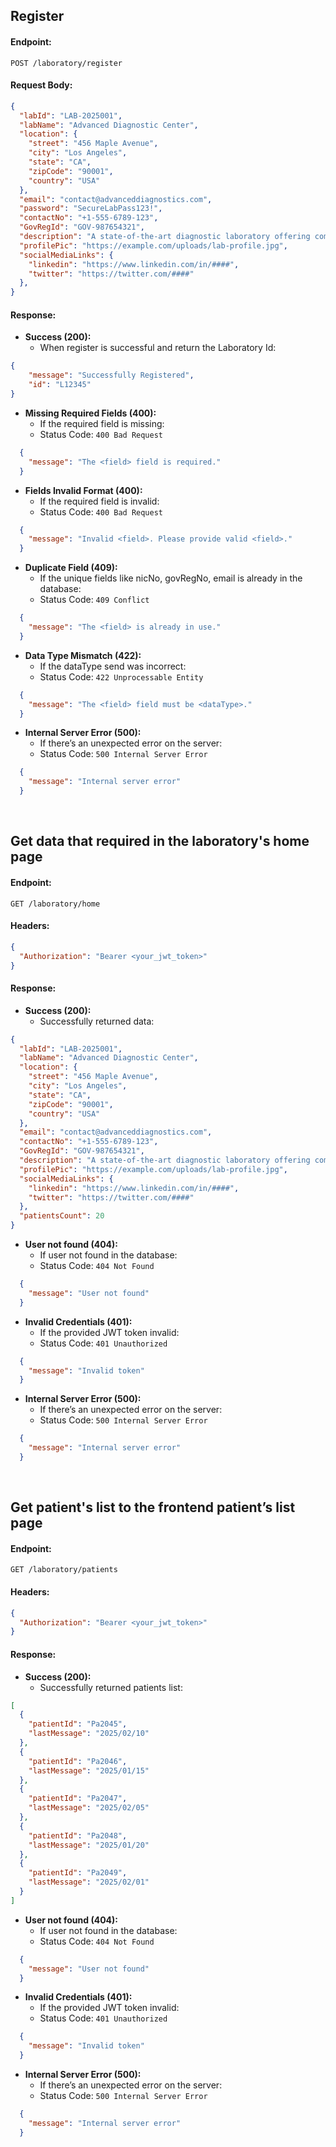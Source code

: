 ## **Register**

#### **Endpoint:**

```
POST /laboratory/register
```

#### **Request Body:**

```json
{
  "labId": "LAB-2025001",
  "labName": "Advanced Diagnostic Center",
  "location": {
    "street": "456 Maple Avenue",
    "city": "Los Angeles",
    "state": "CA",
    "zipCode": "90001",
    "country": "USA"
  },
  "email": "contact@advanceddiagnostics.com",
  "password": "SecureLabPass123!",
  "contactNo": "+1-555-6789-123",
  "GovRegId": "GOV-987654321",
  "description": "A state-of-the-art diagnostic laboratory offering comprehensive medical testing services.",
  "profilePic": "https://example.com/uploads/lab-profile.jpg",
  "socialMediaLinks": {
    "linkedin": "https://www.linkedin.com/in/####",
    "twitter": "https://twitter.com/####"
  },
}
```

#### **Response:**

- **Success (200):**
    - When register is successful and return the Laboratory Id:

```json
{
    "message": "Successfully Registered",
    "id": "L12345"
}
```

- **Missing Required Fields (400):**
    - If the required field is missing:
    - Status Code: `400 Bad Request`

```json
  {
    "message": "The <field> field is required."
  }
```

- **Fields Invalid Format (400):**
    - If the required field is invalid:
    - Status Code: `400 Bad Request`

```json
  {
    "message": "Invalid <field>. Please provide valid <field>."
  }
```

- **Duplicate Field (409):**
    - If the unique fields like nicNo, govRegNo, email is already in the database:
    - Status Code: `409 Conflict`

```json
  {
    "message": "The <field> is already in use."
  }
```

- **Data Type Mismatch (422):**
    - If the dataType send was incorrect:
    - Status Code: `422 Unprocessable Entity`

```json
  {
    "message": "The <field> field must be <dataType>."
  }
```

- **Internal Server Error (500):**
    - If there’s an unexpected error on the server:
    - Status Code: `500 Internal Server Error`

```json
  {
    "message": "Internal server error"
  }
```
<br/>

## **Get data that required in the laboratory's home page**

#### **Endpoint:**

```
GET /laboratory/home
```

#### **Headers:**

```json
{
  "Authorization": "Bearer <your_jwt_token>"
}
```

#### **Response:**

- **Success (200):**
    - Successfully returned data:

```json
{
  "labId": "LAB-2025001",
  "labName": "Advanced Diagnostic Center",
  "location": {
    "street": "456 Maple Avenue",
    "city": "Los Angeles",
    "state": "CA",
    "zipCode": "90001",
    "country": "USA"
  },
  "email": "contact@advanceddiagnostics.com",
  "contactNo": "+1-555-6789-123",
  "GovRegId": "GOV-987654321",
  "description": "A state-of-the-art diagnostic laboratory offering comprehensive medical testing services.",
  "profilePic": "https://example.com/uploads/lab-profile.jpg",
  "socialMediaLinks": {
    "linkedin": "https://www.linkedin.com/in/####",
    "twitter": "https://twitter.com/####"
  },
  "patientsCount": 20
}
```

- **User not found (404):**
    - If user not found in the database:
    - Status Code: `404 Not Found`

```json
  {
    "message": "User not found"
  }
```

- **Invalid Credentials (401):**
    - If the provided JWT token invalid:
    - Status Code: `401 Unauthorized`

```json
  {
    "message": "Invalid token"
  }
```

- **Internal Server Error (500):**
    - If there’s an unexpected error on the server:
    - Status Code: `500 Internal Server Error`

```json
  {
    "message": "Internal server error"
  }
```

<br/>

## **Get patient's list to the frontend patient’s list page**

#### **Endpoint:**

```
GET /laboratory/patients
```

#### **Headers:**

```json
{
  "Authorization": "Bearer <your_jwt_token>"
}
```

#### **Response:**

- **Success (200):**
    - Successfully returned patients list:

```json
[
  {
    "patientId": "Pa2045",
    "lastMessage": "2025/02/10"
  },
  {
    "patientId": "Pa2046",
    "lastMessage": "2025/01/15"
  },
  {
    "patientId": "Pa2047",
    "lastMessage": "2025/02/05"
  },
  {
    "patientId": "Pa2048",
    "lastMessage": "2025/01/20"
  },
  {
    "patientId": "Pa2049",
    "lastMessage": "2025/02/01"
  }
]

```

- **User not found (404):**
    - If user not found in the database:
    - Status Code: `404 Not Found`

```json
  {
    "message": "User not found"
  }
```

- **Invalid Credentials (401):**
    - If the provided JWT token invalid:
    - Status Code: `401 Unauthorized`

```json
  {
    "message": "Invalid token"
  }
```

- **Internal Server Error (500):**
    - If there’s an unexpected error on the server:
    - Status Code: `500 Internal Server Error`

```json
  {
    "message": "Internal server error"
  }
```